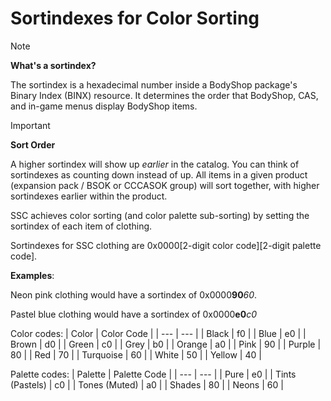 ﻿# Sortindexes for Color Sorting

> [!NOTE] 
> **What's a sortindex?**
>
> The sortindex is a hexadecimal number inside a BodyShop package's Binary Index (BINX) resource. It determines the order that BodyShop, CAS, and in-game menus display BodyShop items.

> [!IMPORTANT] 
> **Sort Order**
>
> A higher sortindex will show up *earlier* in the catalog. You can think of sortindexes as counting down instead of up.
> All items in a given product (expansion pack / BSOK or CCCASOK group) will sort together, with higher sortindexes earlier within the product.

SSC achieves color sorting (and color palette sub-sorting) by setting the sortindex of each item of clothing.

Sortindexes for SSC clothing are 0x0000[2-digit color code][2-digit palette code].

**Examples**: 

Neon pink clothing would have a sortindex of 0x0000**90***60*.

Pastel blue clothing would have a sortindex of 0x0000**e0***c0*


Color codes:
| Color | Color Code |
| --- | --- |
| Black | f0 |
| Blue | e0 |
| Brown | d0 |
| Green | c0 |
| Grey | b0 |
| Orange | a0 |
| Pink | 90 |
| Purple | 80 |
| Red | 70 |
| Turquoise | 60 |
| White | 50 |
| Yellow | 40 |

Palette codes:
| Palette | Palette Code |
| --- | --- |
| Pure | e0 |
| Tints (Pastels) | c0 |
| Tones (Muted) | a0 |
| Shades | 80 |
| Neons | 60 |


